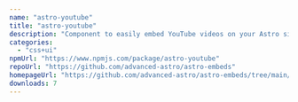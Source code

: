 ```yaml
---
name: "astro-youtube"
title: "astro-youtube"
description: "Component to easily embed YouTube videos on your Astro site"
categories:
  - "css+ui"
npmUrl: "https://www.npmjs.com/package/astro-youtube"
repoUrl: "https://github.com/advanced-astro/astro-embeds"
homepageUrl: "https://github.com/advanced-astro/astro-embeds/tree/main/packages/astro-embeds-youtube#readme"
downloads: 7
---
```

